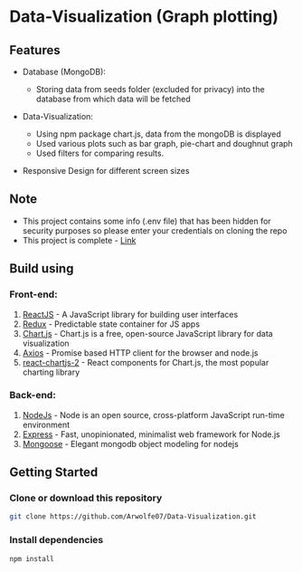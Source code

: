# Data-Visualization (Graph plotting)

## Features

* Database (MongoDB):
    * Storing data from seeds folder (excluded for privacy) into the database from which data will be fetched

* Data-Visualization:
    * Using npm package chart.js, data from the mongoDB is displayed
    * Used various plots such as bar graph, pie-chart and doughnut graph
    * Used filters for comparing results.

* Responsive Design for different screen sizes

## Note
* This project contains some info (.env file) that has been hidden for security purposes so please enter your credentials on cloning the repo
* This project is complete - [Link](https://653e192f9c2d71501d654e14--poetic-duckanoo-46262b.netlify.app/)

## Build using

### Front-end:
1. [ReactJS](https://react.dev/) - A JavaScript library for building user interfaces
2. [Redux](https://redux.js.org/) - Predictable state container for JS apps
3. [Chart.js](https://www.chartjs.org/) - Chart.js is a free, open-source JavaScript library for data visualization
4. [Axios](https://axios-http.com/docs/intro) - Promise based HTTP client for the browser and node.js
5. [react-chartjs-2](https://react-chartjs-2.js.org/components) - React components for Chart.js, the most popular charting library

### Back-end:
1. [NodeJs](https://nodejs.org/en/) - Node is an open source, cross-platform JavaScript run-time environment
2. [Express](https://expressjs.com/) - Fast, unopinionated, minimalist web framework for Node.js
3. [Mongoose](https://mongoosejs.com/) - Elegant mongodb object modeling for nodejs

## Getting Started
### Clone or download this repository
```sh
git clone https://github.com/Arwolfe07/Data-Visualization.git
```

### Install dependencies
```sh
npm install
```


